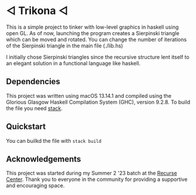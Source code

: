 # ◁ Trikona ◁

This is a simple project to tinker with low-level graphics in haskell using open GL. As of now, launching the program creates a Sierpinski triangle which can be moved and rotated. You can change the number of iterations of the Sierpinski triangle in the main file (./lib.hs)

I initially chose Sierpinski triangles since the recursive structure lent itself to an elegant solution in a functional language like haskell.

## Dependencies

This project was written using macOS 13.14.1 and compiled using the Glorious Glasgow Haskell Compilation System (GHC), version 9.2.8. To build the file you need [stack](https://docs.haskellstack.org/en/stable/install_and_upgrade/).  

## Quickstart
You can builkd the file with 
``` stack build ```

## Acknowledgements

This project was started during my Summer 2 '23 batch at the [Recurse Center](https://www.recurse.com). Thank you to everyone in the community for providing a supportive and encouraging space.
